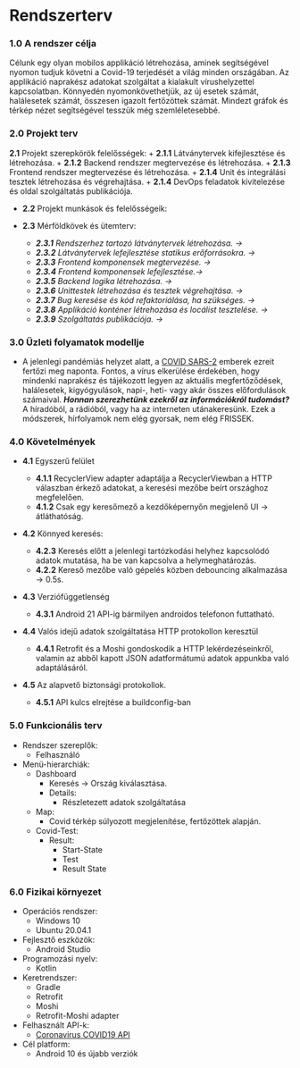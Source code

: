 # Rendszerterv
### 1.0 A rendszer célja
Célunk egy olyan mobilos applikáció létrehozása, aminek segítségével nyomon tudjuk követni a Covid-19 terjedését a világ minden országában. Az applikáció naprakész adatokat szolgáltat a kialakult vírushelyzettel kapcsolatban. Könnyedén nyomonkövethetjük, az új esetek számát, halálesetek számát, összesen igazolt fertőzöttek számát. Mindezt gráfok és térkép nézet segítségével tesszük még szemléletesebbé.

### 2.0 Projekt terv
**2.1** Projekt szerepkörök felelősségek:
    + **2.1.1** Látványtervek kifejlesztése és létrehozása.
    + **2.1.2** Backend rendszer megtervezése és létrehozása.
    + **2.1.3** Frontend rendszer megtervezése és létrehozása.
    + **2.1.4** Unit és integrálási tesztek létrehozása és végrehajtása.
    + **2.1.4** DevOps feladatok kivitelezése és oldal szolgáltatás publikációja.

+ **2.2** Projekt munkások és felelősségeik:

+ **2.3** Mérföldkövek és ütemterv:
    - ***2.3.1** Rendszerhez tartozó látványtervek létrehozása. →*
    - ***2.3.2** Látványtervek lefejlesztése statikus erőforrásokra. →*
    - ***2.3.3** Frontend komponensek megtervezése. →*
    - ***2.3.4** Frontend komponensek lefejlesztése.→*
    - ***2.3.5** Backend logika létrehozása. →*
    - ***2.3.6** Unittestek létrehozása és tesztek végrehajtása. →*
    - ***2.3.7** Bug keresése és kód refaktoriálása, ha szükséges. →*
    - ***2.3.8** Applikáció konténer létrehozása és locálist tesztelése. →*
    - ***2.3.9** Szolgáltatás publikációja. →*
    
### 3.0 Üzleti folyamatok modellje
- A jelenlegi pandémiás helyzet alatt, a 
    [COVID SARS-2](https://hu.wikipedia.org/wiki/SARS-CoV-2) emberek ezreit fertőzi meg naponta. Fontos, a vírus elkerülése érdekében, hogy mindenki naprakész és tájékozott
    legyen az aktuális megfertőződések, halálesetek, kigyógyulások, napi-, heti- vagy akár összes előfordulások számaival. __*Honnan szerezhetünk ezekről az információkról tudomást?*__
    A híradóból, a rádióból, vagy ha az interneten utánakeresünk. Ezek a módszerek, hírfolyamok nem elég gyorsak, nem elég FRISSEK.
    
### 4.0 Követelmények
- __4.1__ Egyszerű felület
  - __4.1.1__ RecyclerView adapter adaptálja a RecyclerViewban a HTTP válaszban érkező adatokat,
  a keresési mezőbe beírt országhoz megfelelően.
  - __4.1.2__ Csak egy keresőmező a kezdőképernyőn megjelenő UI -> átláthatóság.
- __4.2__ Könnyed keresés:
  - __4.2.3__ Keresés előtt a jelenlegi tartózkodási helyhez kapcsolódó adatok mutatása,
ha be van kapcsolva a helymeghatározás.
  - __4.2.2__ Kereső mezőbe való gépelés közben debouncing alkalmazása -> 0.5s.
  

- __4.3__ Verziófüggetlenség
  - __4.3.1__ Android 21 API-ig bármilyen androidos telefonon futtatható.
- __4.4__ Valós idejű adatok szolgáltatása HTTP protokollon keresztül
  - __4.4.1__ Retrofit és a Moshi gondoskodik a HTTP lekérdezéseinkről, valamin az abből kapott JSON adatformátumú adatok appunkba való adaptálásáról.

- __4.5__ Az alapvető biztonsági protokollok.
  - __4.5.1__ API kulcs elrejtése a buildconfig-ban

### 5.0 Funkcionális terv
- Rendszer szereplők:
  - Felhasználó
- Menü-hierarchiák:
  - Dashboard
    - Keresés -> Ország kiválasztása.
    - Details:
      - Részletezett adatok szolgáltatása
  - Map:
    - Covid térkép súlyozott megjelenítése, fertőzöttek alapján.
  - Covid-Test:
    - Result:
      - Start-State
      - Test
      - Result State

### 6.0 Fizikai környezet
- Operációs rendszer:
    - Windows 10
    - Ubuntu 20.04.1         
- Fejlesztő eszközök:
    - Android Studio
- Programozási nyelv:
    - Kotlin    
- Keretrendszer:
    - Gradle
    - Retrofit
    - Moshi
    - Retrofit-Moshi adapter
 - Felhasznált API-k:
    - [Coronavirus COVID19 API](https://documenter.getpostman.com/view/10808728/SzS8rjbc)
 - Cél platform:
    - Android 10 és újabb verziók
